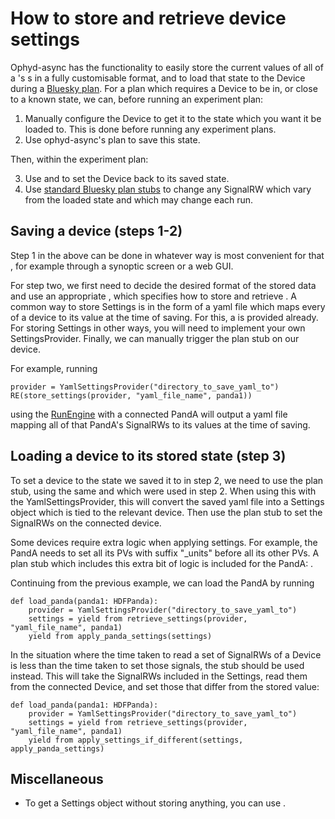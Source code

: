 # How to store and retrieve device settings

Ophyd-async has the functionality to easily store the current values of all of a [](#Device)'s [](#SignalRW)s in a fully customisable format, and to load that state to the Device during a [Bluesky plan](inv:bluesky#plans). For a plan which requires a Device to be in, or close to a known state, we can, before running an experiment plan:
1. Manually configure the Device to get it to the state which you want it be loaded to. This is done before running any experiment plans.
2. Use ophyd-async's [](#store_settings) plan to save this state.

Then, within the experiment plan:

3. Use [](#retrieve_settings) and [](#apply_settings) to set the Device back to its saved state.
4. Use [standard Bluesky plan stubs](inv:bluesky#stub-plans) to change any SignalRW which vary from the loaded state and which may change each run.

## Saving a device (steps 1-2)

Step 1 in the above can be done in whatever way is most convenient for that [](#Device), for example through a synoptic screen or a web GUI.

For step two, we first need to decide the desired format of the stored data and use an appropriate [](#SettingsProvider), which specifies how to store and retrieve [](#Settings). A common way to store Settings is in the form of a yaml file which maps every [](#SignalRW) of a device to its value at the time of saving. For this, a [](#YamlSettingsProvider) is provided already. For storing Settings in other ways, you will need to implement your own SettingsProvider. Finally, we can manually trigger the [](#store_settings) plan stub on our device.

For example, running
```
provider = YamlSettingsProvider("directory_to_save_yaml_to")
RE(store_settings(provider, "yaml_file_name", panda1))
```
using the [RunEngine](#bluesky.run_engine.RunEngine) with a connected PandA will output a yaml file mapping all of that PandA's SignalRWs to its values at the time of saving.

## Loading a device to its stored state (step 3)
To set a device to the state we saved it to in step 2, we need to use the [](#retrieve_settings) plan stub, using the same [](#SettingsProvider) and [](#Device) which were used in step 2. When using this with the YamlSettingsProvider, this will convert the saved yaml file into a Settings object which is tied to the relevant device. Then use the [](#apply_settings) plan stub to set the SignalRWs on the connected device.

Some devices require extra logic when applying settings. For example, the PandA needs to set all its PVs with suffix "_units" before all its other PVs. A plan stub which includes this extra bit of logic is included for the PandA: [](#apply_panda_settings).

Continuing from the previous example, we can load the PandA by running
```
def load_panda(panda1: HDFPanda):
    provider = YamlSettingsProvider("directory_to_save_yaml_to")
    settings = yield from retrieve_settings(provider, "yaml_file_name", panda1)
    yield from apply_panda_settings(settings)
```

In the situation where the time taken to read a set of SignalRWs of a Device is less than the time taken to set those signals, the [](#apply_settings_if_different) stub should be used instead. This will take the SignalRWs included in the Settings, read them from the connected Device, and set those that differ from the stored value:

```
def load_panda(panda1: HDFPanda):
    provider = YamlSettingsProvider("directory_to_save_yaml_to")
    settings = yield from retrieve_settings(provider, "yaml_file_name", panda1)
    yield from apply_settings_if_different(settings, apply_panda_settings)
```


## Miscellaneous
 - To get a Settings object without storing anything, you can use [](#get_current_settings).
